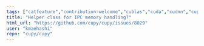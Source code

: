 ```yaml
---
tags: ["catfeature","contribution-welcome","cublas","cuda","cudnn","cupy","curand","cusolver","cusparse","cusparselt","cutensor","gpu","nccl","numpy","nvrtc","nvtx","priomedium","python","rocm","scipy","tensor"]
title: "Helper class for IPC memory handling?"
html_url: "https://github.com/cupy/cupy/issues/8029"
user: "kmaehashi"
repo: "cupy/cupy"
---
```


